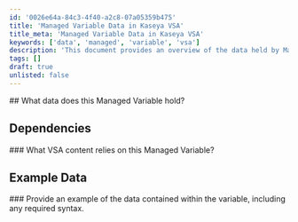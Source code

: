 ```yaml
---
id: '0026e64a-84c3-4f40-a2c8-07a05359b475'
title: 'Managed Variable Data in Kaseya VSA'
title_meta: 'Managed Variable Data in Kaseya VSA'
keywords: ['data', 'managed', 'variable', 'vsa']
description: 'This document provides an overview of the data held by Managed Variables in Kaseya VSA, including dependencies on other content and examples of the data format and syntax used.'
tags: []
draft: true
unlisted: false
---
```


<div class='text-section scrollable'>
## What data does this Managed Variable hold?

</div>

## Dependencies

<div class='text-section scrollable'>
### What VSA content relies on this Managed Variable?

</div>

## Example Data

<div class='text-section scrollable'>
### Provide an example of the data contained within the variable, including any required syntax.

</div>
